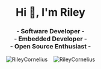 <h1 align="center">Hi 👋, I'm Riley</h1>
<h3 align="center">
- Software Developer - <br>
- Embedded Developer - <br>
- Open Source Enthusiast -
</h3>

<p align="center">
<img src="https://github-readme-stats.vercel.app/api?username=RileyCornelius&hide=contribs&show_icons=true&theme=one_dark_pro" alt="RileyCornelius" />
&nbsp&nbsp
<img src="https://github-readme-stats.vercel.app/api/top-langs?username=RileyCornelius&show_icons=true&locale=en&layout=compact&theme=one_dark_pro" alt="RileyCornelius" />
</p>
